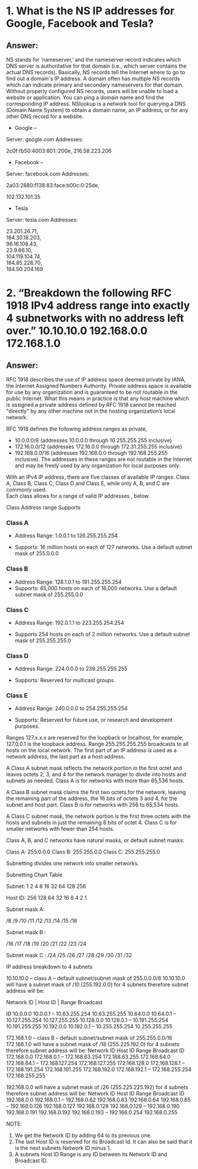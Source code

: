# 1. What is the NS IP addresses for Google, Facebook and Tesla? 
## Answer: 
 
NS stands for ‘nameserver,’ and the nameserver record indicates which DNS server is 
authoritative for that domain (i.e., which server contains the actual DNS records). 
Basically, NS records tell the Internet where to go to find out a domain's IP address. A 
domain often has multiple NS records which can indicate primary and secondary 
nameservers for that domain. Without properly configured NS records, users will be 
unable to load a website or application. 
You can ping a domain name and find the corresponding IP address. 
NSlookup is a network tool for querying a DNS (Domain Name System) to obtain a 
domain name, an IP address, or for any other DNS record for a website. 

-  Google –  
<P> Server:  google.com Addresses:  

2c0f:fb50:4003:801::200e, 
216.58.223.206 

-  Facebook –  
<p> Server:  facebook.com 
Addresses:

2a03:2880:f138:83:face:b00c:0:25de,  

102.132.101.35 

- Tesla
<p>Server:  tesla.com 
Addresses:  

23.201.26.71,     
184.30.18.203,  
96.16.108.43,  
23.9.66.10,  
104.119.104.74,  
184.85.228.70,  
184.50.204.169 
 
# 2. “Breakdown the following RFC 1918 IPv4 address range into exactly 4 subnetworks with no address left over.” 10.10.10.0 192.168.0.0 172.168.1.0 

## Answer: 
 
RFC 1918 describes the use of IP address space deemed private by IANA, the Internet 
Assigned Numbers Authority. Private address space is available for use by any 
organization and is guaranteed to be not routable in the public Internet. What this means 
in practice is that any host machine which is assigned a private address defined by RFC 
1918 cannot be reached "directly" by any other machine not in the hosting organization’s 
local network. 
 
RFC 1918 defines the following address ranges as private, 
 
- 10.0.0.0/8 (addresses 10.0.0.0 through 10.255.255.255 inclusive) 
- 172.16.0.0/12 (addresses 172.16.0.0 through 172.31.255.255 inclusive) 
- 192.168.0.0/16 (addresses 192.168.0.0 through 192.168.255.255 inclusive). The 
addresses in these ranges are not routable in the Internet and may be freely used 
by any organization for local purposes only. 
 
With an IPv4 IP address, there are five classes of available IP ranges: Class A, Class B, 
Class C, Class D and Class E, while only A, B, and C are commonly used.  
Each class allows for a range of valid IP addresses , below.

 
Class Address range Supports 

### Class A 
- Address Range:  1.0.0.1 to  126.255.255.254 

- Supports: 16 million hosts on each of 127 networks. Use a default subnet mask of 255.0.0.0 

### Class B 

- Address Range: 128.1.0.1 to 191.255.255.254 
- Supports:  65,000 hosts on each of 16,000 networks. Use a default subnet mask of 255.255.0.0 

### Class C 
- Address Range: 192.0.1.1 to 223.255.254.254 

- Supports 254 hosts on each of 2 million networks. Use a default subnet mask of 255.255.255.0 

### Class D 

- Address Range: 224.0.0.0 to 239.255.255.255 

- Supports: Reserved for multicast groups. 

### Class E 

- Address Range: 240.0.0.0 to 254.255.255.254 

- Supports: Reserved for future use, or research and 
development purposes. 

Ranges 127.x.x.x are reserved for the loopback or localhost, for example, 127.0.0.1 is the 
loopback address. Range 255.255.255.255 broadcasts to all hosts on the local network. 
The first part of an IP address is used as a network address, the last part as a host address.  
 
A Class A subnet mask reflects the network portion in the first octet and leaves octets 2, 
3, and 4 for the network manager to divide into hosts and subnets as needed. Class A is 
for networks with more than 65,536 hosts. 

A Class B subnet mask claims the first two octets for the network, leaving the remaining 
part of the address, the 16 bits of octets 3 and 4, for the subnet and host part. Class B is 
for networks with 256 to 65,534 hosts. 
 
A Class C subnet mask, the network portion is the first three octets with the hosts and 
subnets in just the remaining 8 bits of octet 4. Class C is for smaller networks with fewer 
than 254 hosts. 
 
Class A, B, and C networks have natural masks, or default subnet masks: 
 
Class A: 255.0.0.0 
Class B: 255.255.0.0 
Class C: 255.255.255.0 
 
Subnetting divides one network into smaller networks. 
 
Subnetting Chart Table 
 
Subnet: 1 2 4 8 16 32 64 128 256 

Host ID: 256 128 64 32 16 8 4 2 1 

Subnet mask A: 

/8 /9 /10 /11 /12 /13 /14 /15 /16 

Subnet mask B :

/16 /17 /18 /19 /20 /21 /22 /23 /24 

Subnet mask C : 
/24 /25 /26 /27 /28 /29 /30 /31 /32 
 
IP address breakdown to 4 subnets 
 
10.10.10.0 – class A – default subnet/subnet mask of 255.0.0.0/8 
10.10.10.0 will have a subnet mask of /10 (255.192.0.0) for 4 subnets therefore subnet address will be: 

Network ID | Host ID | Range Broadcast 

ID 10.0.0.0 10.0.0.1 – 10.63.255.254 10.63.255.255 
10.64.0.0 10.64.0.1 – 10.127.255.254 10.127.255.255 
10.128.0.0 10.128.0.1 – 10.191.255.254 10.191.255.255 
10.192.0.0 10.192.0.1 – 10.255.255.254 10.255.255.255 
 
172.168.1.0 – class B – default subnet/subnet mask of 255.255.0.0/16 
172.168.1.0 will have a subnet mask of /18 (255.225.192.0) for 4 subnets therefore 
subnet address will be: 
Network ID Host ID Range Broadcast ID 
172.168.0.0 172.168.0.1 – 172.168.63.254 172.168.63.255 
172.168.64.0 172.168.64.1 – 172.168.127.254 172.168.127.255 
172.168.128.0 172.168.128.1 – 172.168.191.254 172.168.191.255 
172.168.192.0 172.168.192.1 – 172.168.255.254 172.168.255.255 
 
192.168.0.0 will have a subnet mask of /26 (255.225.225.192) for 4 subnets therefore 
subnet address will be: 
Network ID Host ID Range Broadcast ID 
192.168.0.0 192.168.0.1 – 192.168.0.62 192.168.0.63 
192.168.0.64 192.168.0.65 – 192.168.0.126 192.168.0.127 
192.168.0.128 192.168.0.129 – 192.168.0.190 192.168.0.191 
192.168.0.192 192.168.0.193 – 192.168.0.254 192.168.0.255 
 
NOTE: 
1. We get the Network ID by adding 64 to its previous one. 
2. The last Host ID is reserved for its Broadcast Id. It can also be said that it is the 
next subnets Network ID minus 1. 
3. A subnets Host ID Range is any ID between its Network ID and Broadcast ID. 
 
 